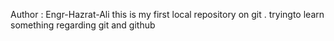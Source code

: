 Author : Engr-Hazrat-Ali
this is my first local repository on git . tryingto learn something regarding git and github
